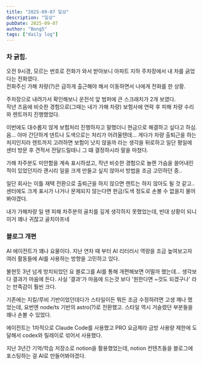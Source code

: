 ```yaml
---
title: "2025-09-07 일상"
description: "일상"
pubDate: 2025-09-07
author: "Bong5"
tags: ["daily log"]
---
```


### 차 긁힘.
오전 9시경, 모르는 번호로 전화가 와서 받아보니 아파트 지하 주차장에서 내 차를 긁었다는 전화였다.   
전화주신 가해 차량(?)은 급하게 출근해야 해서 이동하면서 나에게 전화를 한 상황.

주차장으로 내려가서 확인해보니 운전석 앞 범퍼에 큰 스크래치가 2개 보였다.   
작년 즈음에 비슷한 경험으로(그때는 내가 가해 차량) 보험사에 연락 후 피해 차량 수리와 렌트까지 진행했었다.

이번에도 대수롭지 않게 보험처리 진행하자고 말했더니 현금으로 해결하고 싶다고 하심.   
음... 아마 간단하게 덴트나 도색으로는 처리가 어려울텐데... 게다가 차량 출퇴근을 하는 처지인지라 렌트까지 고려하면 보험이 낫지 않을까 라는 생각을 뒤로하고 일단 평일에 센터 방문 후 견적서 전달드릴테니 그 떄 결정하시라 말을 마쳤다.

가해 차주분도 미안함을 계속 표시하셨고, 작년 비슷한 경험으로 놀랜 가슴을 쓸어내린적이 있었던지라 괜시리 일을 크게 만들고 싶지 않아서 방법을 조금 고민하던 중..

일단 회사는 이틀 재택 전환으로 출퇴근을 하지 않으면 렌트는 하지 않아도 될 것 같고..   
센터에도 크게 표시가 나거나 문제되지 않는다면 판금/도색 정도로 손볼 수 없을지 물어봐야겠다.

내가 가해차량 일 땐 피해 차주분의 골치를 깊게 생각하지 못했었는데, 반대 상황이 되니 이거 꽤나 귀찮고 골치아프네

### 블로그 개편
AI 에이전트가 꽤나 요물이다.
지난 연차 때 부터 AI 리터러시 역량을 조금 높여보고자 여러 활동들에 AI를 사용하는 방향을 고민하고 있다.

불현듯 3년 넘게 방치되었던 요 블로그를 AI를 통해 개편해보면 어떨까 했는데... 생각보다 결과가 마음에 든다.
사실 '결과'가 마음에 드는것 보다 '원한다면 ~것도 되겠구나' 라는 만족감이 훨씬 크다.

기존에는 지킬/루비 기반이었던데다가 스타일이든 뭐든 조금 수정하려면 고생 꺠나 했었는데, 요번엔 node/ts 기반의 astro(?)로 전환했고.
스타일 역시 거슬렸던 부분들을 꽤나 손볼 수 있었다.

에이전트는 1차적으로 Claude Code를 사용했고 PRO 요금제라 금방 사용량 제한에 도달해서 codex와 릴레이로 섞어서 사용했다.

지난 3년간 기억/학습 저장소로 notion을 활용했었는데, notion 컨텐츠들을 블로그에 포스팅하는 걸 AI로 만들어봐야겠다.